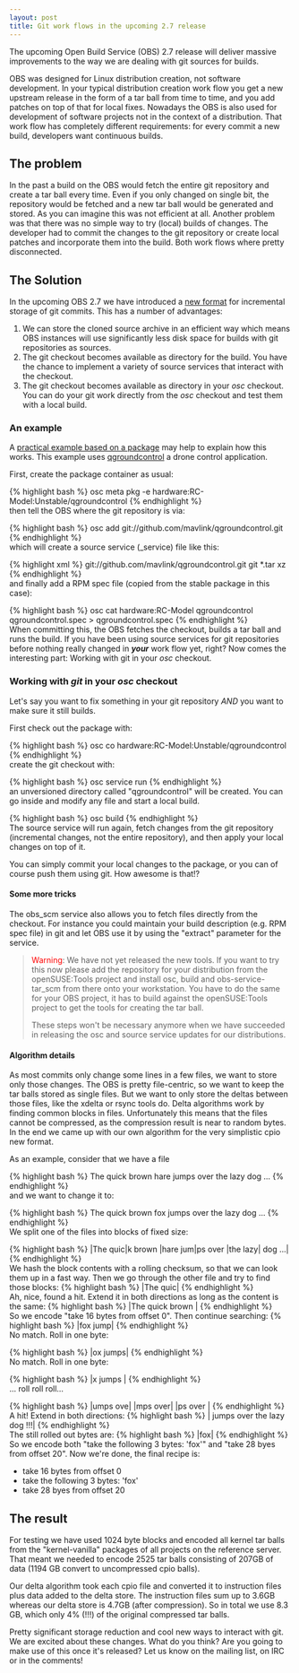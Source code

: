 ```yaml
---
layout: post
title: Git work flows in the upcoming 2.7 release
---
```


The upcoming Open Build Service (OBS) 2.7 release will deliver massive improvements
to the way we are dealing with git sources for builds.

OBS was designed for Linux distribution creation, not software development. In
your typical distribution creation work flow you get a new upstream release in the
form of a tar ball from time to time, and you add patches on top of that for
local fixes. Nowadays the OBS is also used for development of software
projects not in the context of a distribution. That work flow has completely
different requirements: for every commit a new build, developers want continuous
builds.

## The problem
In the past a build on the OBS would fetch the entire git repository and create
a tar ball every time. Even if you only changed on single bit, the repository
would be fetched and a new tar ball would be generated and stored. As
you can imagine this was not efficient at all. Another problem was that there was
no simple way to try (local) builds of changes. The developer had to commit the
changes to the git repository or create local patches and incorporate them into
the build. Both work flows where pretty disconnected.

## The Solution
In the upcoming OBS 2.7 we have introduced a [new format](#algorithm-details)
for incremental storage of git commits. This has a number of advantages:

1. We can store the cloned source archive in an efficient way which means
   OBS instances will use significantly less disk space for builds with git
   repositories as sources.
2. The git checkout becomes available as directory for the build. You have the
   chance to implement a variety of source services that interact with the
   checkout.
3. The git checkout becomes available as directory in your *osc* checkout.
   You can do your git work directly from the *osc* checkout and test them with
   a local build.

### An example
A [practical example based on a package](https://build.opensuse.org/package/show/hardware:RC-Model:Unstable/qgroundcontrol)
may help to explain how this works. This example uses [qgroundcontrol](http://qgroundcontrol.io/) a drone control
application.

First, create the package container as usual:

{% highlight bash %}
osc meta pkg -e hardware:RC-Model:Unstable/qgroundcontrol
{% endhighlight %}
<br />
then tell the OBS where the git repository is via:

{% highlight bash %}
osc add git://github.com/mavlink/qgroundcontrol.git
{% endhighlight %}
<br />
which will create a source service (_service) file like this:

{% highlight xml %}
<services>
  <service name="obs_scm">
    <param name="url">git://github.com/mavlink/qgroundcontrol.git</param>
    <param name="scm">git</param>
  </service>
  <service mode="buildtime" name="tar" />
  <service mode="buildtime" name="recompress">
    <param name="file">*.tar</param>
    <param name="compression">xz</param>
  </service>
  <service mode="buildtime" name="set_version" />
</services>
{% endhighlight %}
<br />
and finally add a RPM spec file (copied from the stable package in this case):

{% highlight bash %}
osc cat hardware:RC-Model qgroundcontrol qgroundcontrol.spec > qgroundcontrol.spec
{% endhighlight %}
<br />
When committing this, the OBS fetches the checkout, builds a tar ball and runs
the build. If you have been using source services for git repositories before
nothing really changed in ***your*** work flow yet, right? Now comes the interesting
part: Working with git in your *osc* checkout.

### Working with *git* in your *osc* checkout
Let's say you want to fix something in your git repository _AND_ you want to
make sure it still builds.

First check out the package with:

{% highlight bash %}
osc co hardware:RC-Model:Unstable/qgroundcontrol
{% endhighlight %}
<br />
create the git checkout with:

{% highlight bash %}
osc service run
{% endhighlight %}
<br />
an unversioned directory called "qgroundcontrol" will be created.
You can go inside and modify any file and start a local build.

{% highlight bash %}
osc build
{% endhighlight %}
<br />
The source service will run again, fetch changes from the git repository (incremental
changes, not the entire repository), and then apply your local changes on top
of it.

You can simply commit your local changes to the package, or you can of course push
them using git. How awesome is that!?

#### Some more tricks
The obs_scm service also allows you to fetch files directly from the checkout.
For instance you could maintain your build description (e.g. RPM spec file)
in git and let OBS use it by using the "extract" parameter for the service.

> <span style="color: red">Warning</span>: We have not yet released the new tools. If you want to try this now please
> add the repository for your distribution from the openSUSE:Tools project and
> install osc, build and obs-service-tar_scm from there onto your workstation.
> You have to do the same for your OBS project, it has to build against the
> openSUSE:Tools project to get the tools for creating the tar ball.
>
> These steps won't be necessary anymore when we have succeeded in releasing
> the osc and source service updates for our distributions.

#### Algorithm details
As most commits only change some lines in a few files, we want to store only
those changes. The OBS is pretty file-centric, so we want to keep the tar balls
stored as single files. But we want to only store the deltas between those
files, like the xdelta or rsync tools do. Delta algorithms work by finding
common blocks in files. Unfortunately this means that the files cannot be
compressed, as the compression result is near to random bytes. In the end we
came up with our own algorithm for the very simplistic cpio new format.

As an example, consider that we have a file

{% highlight bash %}
The quick brown hare jumps over the lazy dog ...
{% endhighlight %}
<br>
and we want to change it to:

{% highlight bash %}
The quick brown fox jumps over the lazy dog ...
{% endhighlight %}
<br>
We split one of the files into blocks of fixed size:

{% highlight bash %}
|The quic|k brown |hare jum|ps over |the lazy| dog ...|
{% endhighlight %}
<br />
We hash the block contents with a rolling checksum, so that we can
look them up in a fast way.
Then we go through the other file and try to find those blocks:
{% highlight bash %}
|The quic|
{% endhighlight %}
<br />
Ah, nice, found a hit. Extend it in both directions as long as the
content is the same:
{% highlight bash %}
|The quick brown |
{% endhighlight %}
<br />
So we encode "take 16 bytes from offset 0". Then continue searching:
{% highlight bash %}
|fox jump|
{% endhighlight %}
<br />
No match. Roll in one byte:

{% highlight bash %}
|ox jumps|
{% endhighlight %}
<br />
No match. Roll in one byte:

{% highlight bash %}
|x jumps |
{% endhighlight %}
<br />
... roll roll roll...

{% highlight bash %}
|umps ove|
|mps over|
|ps over |
{% endhighlight %}
<br />
A hit! Extend in both directions:
{% highlight bash %}
| jumps over the lazy dog !!!|
{% endhighlight %}
<br />
The still rolled out bytes are:
{% highlight bash %}
|fox|
{% endhighlight %}
<br />
So we encode both "take the following 3 bytes: 'fox'" and "take 28 byes from offset 20".
Now we're done, the final recipe is:

- take 16 bytes from offset 0
- take the following 3 bytes: 'fox'
- take 28 byes from offset 20

## The result
For testing we have used 1024 byte blocks and encoded all kernel tar balls
from the "kernel-vanilla" packages of all projects on the reference server. That
meant we needed to encode 2525 tar balls consisting of 207GB of data (1194 GB
convert to uncompressed cpio balls).

Our delta algorithm took each cpio file and converted it to instruction files
plus data added to the delta store. The instruction files sum up to 3.6GB whereas
our delta store is 4.7GB (after compression). So in total we use 8.3 GB, which
only 4% (!!!) of the original compressed tar balls.

Pretty significant storage reduction and cool new ways to interact with git. We
are excited about these changes. What do you think? Are you going to make use of
this once it's released? Let us know on the mailing list, on IRC or in the comments!
